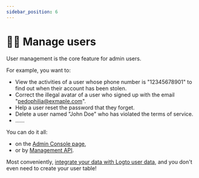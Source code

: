 ```yaml
---
sidebar_position: 6
---
```


# 🧑‍🚀 Manage users

User management is the core feature for admin users.

For example, you want to:

- View the activities of a user whose phone number is "12345678901" to find out when their account has been stolen.
- Correct the illegal avatar of a user who signed up with the email "pedophilia@exmaple.com".
- Help a user reset the password that they forget.
- Delete a user named "John Doe" who has violated the terms of service.
- ……

You can do it all:

- on the [Admin Console page](./on-admin-console-page.md),
- or by [Management API](./by-management-api.md).

Most conveniently, [integrate your data with Logto user data](./on-storage.md), and you don't even need to create your user table!
